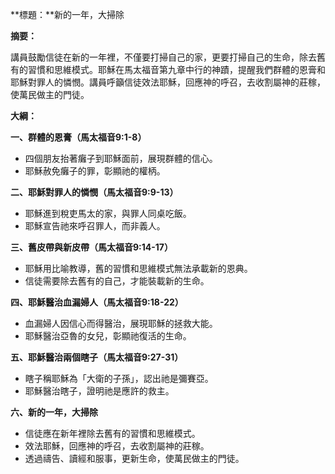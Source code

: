 **標題：**新的一年，大掃除

**摘要：**

講員鼓勵信徒在新的一年裡，不僅要打掃自己的家，更要打掃自己的生命，除去舊有的習慣和思維模式。耶穌在馬太福音第九章中行的神蹟，提醒我們群體的恩膏和耶穌對罪人的憐憫。講員呼籲信徒效法耶穌，回應神的呼召，去收割屬神的莊稼，使萬民做主的門徒。

**大綱：**

**一、群體的恩膏（馬太福音9:1-8）**
* 四個朋友抬著癱子到耶穌面前，展現群體的信心。
* 耶穌赦免癱子的罪，彰顯祂的權柄。

**二、耶穌對罪人的憐憫（馬太福音9:9-13）**
* 耶穌進到稅吏馬太的家，與罪人同桌吃飯。
* 耶穌宣告祂來呼召罪人，而非義人。

**三、舊皮帶與新皮帶（馬太福音9:14-17）**
* 耶穌用比喻教導，舊的習慣和思維模式無法承載新的恩典。
* 信徒需要除去舊有的自己，才能裝載新的生命。

**四、耶穌醫治血漏婦人（馬太福音9:18-22）**
* 血漏婦人因信心而得醫治，展現耶穌的拯救大能。
* 耶穌醫治亞魯的女兒，彰顯祂復活的生命。

**五、耶穌醫治兩個瞎子（馬太福音9:27-31）**
* 瞎子稱耶穌為「大衛的子孫」，認出祂是彌賽亞。
* 耶穌醫治瞎子，證明祂是應許的救主。

**六、新的一年，大掃除**
* 信徒應在新年裡除去舊有的習慣和思維模式。
* 效法耶穌，回應神的呼召，去收割屬神的莊稼。
* 透過禱告、讀經和服事，更新生命，使萬民做主的門徒。
